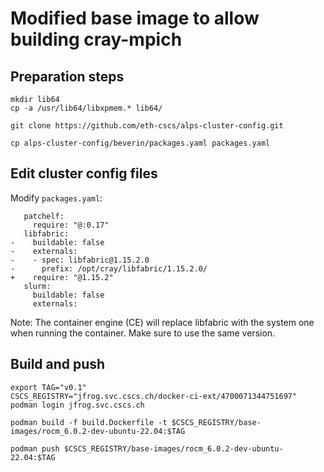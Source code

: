 # Modified base image to allow building cray-mpich

## Preparation steps

```
mkdir lib64
cp -a /usr/lib64/libxpmem.* lib64/

git clone https://github.com/eth-cscs/alps-cluster-config.git

cp alps-cluster-config/beverin/packages.yaml packages.yaml
```

## Edit cluster config files

Modify `packages.yaml`:
```
   patchelf:
     require: "@:0.17"
   libfabric:
-    buildable: false
-    externals:
-    - spec: libfabric@1.15.2.0
-      prefix: /opt/cray/libfabric/1.15.2.0/
+    require: "@1.15.2"
   slurm:
     buildable: false
     externals:
```
Note: The container engine (CE) will replace libfabric with the system one when running the container.
Make sure to use the same version.

## Build and push

```
export TAG="v0.1"
CSCS_REGISTRY="jfrog.svc.cscs.ch/docker-ci-ext/4700071344751697"
podman login jfrog.svc.cscs.ch

podman build -f build.Dockerfile -t $CSCS_REGISTRY/base-images/rocm_6.0.2-dev-ubuntu-22.04:$TAG

podman push $CSCS_REGISTRY/base-images/rocm_6.0.2-dev-ubuntu-22.04:$TAG
```
